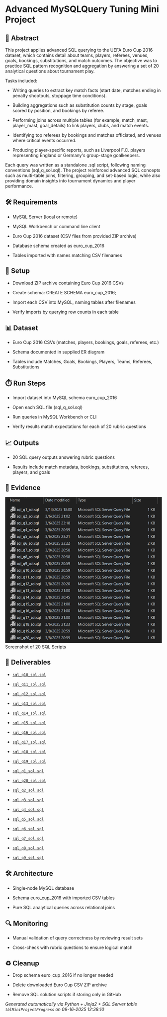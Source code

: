 # Advanced MySQLQuery Tuning Mini Project


## 📖 Abstract
This project applies advanced SQL querying to the UEFA Euro Cup 2016 dataset, which contains detail about teams, players, referees, venues, goals, bookings, substitutions, and match outcomes. The objective was to practice SQL pattern recognition and aggregation by answering a set of 20 analytical questions about tournament play.



Tasks included:



- Writing queries to extract key match facts (start date, matches ending in penalty shootouts, stoppage time conditions).

- Building aggregations such as substitution counts by stage, goals scored by position, and bookings by referee.

- Performing joins across multiple tables (for example, match_mast, player_mast, goal_details) to link players, clubs, and match events.

- Identifying top referees by bookings and matches officiated, and venues where critical events occurred.

- Producing player-specific reports, such as Liverpool F.C. players representing England or Germany's group-stage goalkeepers.



Each query was written as a standalone .sql script, following naming conventions (sql_q<num>_sol.sql). The project reinforced advanced SQL concepts such as multi-table joins, filtering, grouping, and set-based logic, while also providing domain insights into tournament dynamics and player performance.



## 🛠 Requirements
- MySQL Server (local or remote)

- MySQL Workbench or command line client

- Euro Cup 2016 dataset (CSV files from provided ZIP archive)

- Database schema created as euro_cup_2016

- Tables imported with names matching CSV filenames



## 🧰 Setup
- Download ZIP archive containing Euro Cup 2016 CSVs

- Create schema: CREATE SCHEMA euro_cup_2016;

- Import each CSV into MySQL, naming tables after filenames

- Verify imports by querying row counts in each table



## 📊 Dataset
- Euro Cup 2016 CSVs (matches, players, bookings, goals, referees, etc.)

- Schema documented in supplied ER diagram

- Tables include Matches, Goals, Bookings, Players, Teams, Referees, Substitutions



## ⏱️ Run Steps
- Import dataset into MySQL schema euro_cup_2016

- Open each SQL file (sql_q<question number>_sol.sql)

- Run queries in MySQL Workbench or CLI

- Verify results match expectations for each of 20 rubric questions



## 📈 Outputs
- 20 SQL query outputs answering rubric questions

- Results include match metadata, bookings, substitutions, referees, players, and goals



## 📸 Evidence

![SQL_Script_Solutions.png](./evidence/SQL_Script_Solutions.png)  
Screenshot of 20 SQL Scripts




## 📎 Deliverables

- [`sql_q10_sol.sql`](./deliverables/sql_q10_sol.sql)

- [`sql_q11_sol.sql`](./deliverables/sql_q11_sol.sql)

- [`sql_q12_sol.sql`](./deliverables/sql_q12_sol.sql)

- [`sql_q13_sol.sql`](./deliverables/sql_q13_sol.sql)

- [`sql_q14_sol.sql`](./deliverables/sql_q14_sol.sql)

- [`sql_q15_sol.sql`](./deliverables/sql_q15_sol.sql)

- [`sql_q16_sol.sql`](./deliverables/sql_q16_sol.sql)

- [`sql_q17_sol.sql`](./deliverables/sql_q17_sol.sql)

- [`sql_q18_sol.sql`](./deliverables/sql_q18_sol.sql)

- [`sql_q19_sol.sql`](./deliverables/sql_q19_sol.sql)

- [`sql_q1_sol.sql`](./deliverables/sql_q1_sol.sql)

- [`sql_q20_sol.sql`](./deliverables/sql_q20_sol.sql)

- [`sql_q2_sol.sql`](./deliverables/sql_q2_sol.sql)

- [`sql_q3_sol.sql`](./deliverables/sql_q3_sol.sql)

- [`sql_q4_sol.sql`](./deliverables/sql_q4_sol.sql)

- [`sql_q5_sol.sql`](./deliverables/sql_q5_sol.sql)

- [`sql_q6_sol.sql`](./deliverables/sql_q6_sol.sql)

- [`sql_q7_sol.sql`](./deliverables/sql_q7_sol.sql)

- [`sql_q8_sol.sql`](./deliverables/sql_q8_sol.sql)

- [`sql_q9_sol.sql`](./deliverables/sql_q9_sol.sql)




## 🛠️ Architecture
- Single-node MySQL database

- Schema euro_cup_2016 with imported CSV tables

- Pure SQL analytical queries across relational joins



## 🔍 Monitoring
- Manual validation of query correctness by reviewing result sets

- Cross-check with rubric questions to ensure logical match



## ♻️ Cleanup
- Drop schema euro_cup_2016 if no longer needed

- Delete downloaded Euro Cup CSV ZIP archive

- Remove SQL solution scripts if storing only in GitHub


*Generated automatically via Python + Jinja2 + SQL Server table `tblMiniProjectProgress` on 09-16-2025 12:38:10*